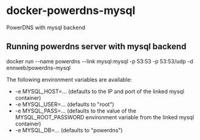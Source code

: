 docker-powerdns-mysql
=====================

PowerDNS with mysql backend

Running powerdns server with mysql backend
------------------------------------------

docker run --name powerdns --link mysql:mysql -p 53:53 -p 53:53/udp -d ennweb/powerdns-mysql

The following environment variables are available:

* -e MYSQL_HOST=... (defaults to the IP and port of the linked mysql container)
* -e MYSQL_USER=... (defaults to "root")
* -e MYSQL_PASS=... (defaults to the value of the MYSQL_ROOT_PASSWORD environment variable from the linked mysql container)
* -e MYSQL_DB=... (defaults to "powerdns")
